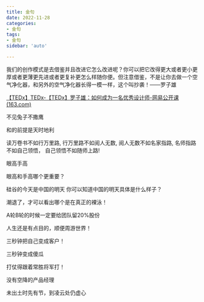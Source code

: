```yaml
---
title: 金句
date: 2022-11-28
categories:
- 金句
tags:
- 金句
sidebar: 'auto'

---
```


我们的创作模式是去借鉴并且改进它怎么改进呢？你可以把它改得更大或者更小更厚或者更薄更先进或者更复补更怎么样随你便。但注意借鉴，不是让你去做一个空气净化器，和另外的空气净化器长得一模一样，这个叫抄袭！——罗子雄

[【TEDx】TEDx-【TEDx】罗子雄：如何成为一名优秀设计师-网易公开课 (163.com)](https://open.163.com/newview/movie/free?pid=MATL76APV&mid=MATL8FCBM)

不见兔子不撒鹰

和的前提是天时地利

读万卷书不如行万里路,
行万里路不如阅人无数,
阅人无数不如名家指路,
名师指路不如自己领悟，
自己领悟不如随师上路!

眼高手高

眼高和手高哪个更重要？

硅谷的今天是中国的明天
你可以知道中国的明天具体是什么样子？

潮退了，才可以看出哪个是在真正的裸泳！

A轮B轮的时候一定要给团队留20%股份

人生还是有点目的，顺便周游世界！

三秒钟把自己变成客户！

三秒钟变成傻瓜

打仗得跟着常胜将军打！

没有空降的产品经理

未出土时先有节，到凌云处仍虚心 